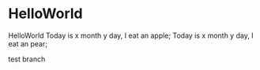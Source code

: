 # HelloWorld
HelloWorld
Today is x month y day, I eat an apple;
Today is x month y day, I eat an pear;

test branch